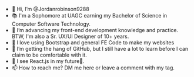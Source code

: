 - 👋 Hi, I’m @Jordanrobinson9288
- 📚 I'm a Sophomore at UAGC earning my Bachelor of Science in Computer Software Technology.
- 👀 I’m advancing my front-end development knowledge and practice. BTW, I'm also a Sr. UX/UI Designer of 10+ years.
- 🌱 I love using Bootstrap and general FE Code to make my websites
- 💞️ I’m getting the hang of GitHub, but I still have a lot to learn before I can claim to be comfortable with it.
- 🔮 I see React.js in my future🔮.
- 📫 How to reach me? DM me here or leave a comment with my tag.

<!---
Jordanrobinson9288/Jordanrobinson9288 is a ✨ special ✨ repository because its `README.md` (this file) appears on your GitHub profile.
You can click the Preview link to take a look at your changes.
--->
